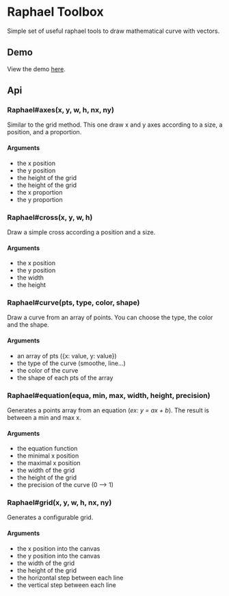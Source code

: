 Raphael Toolbox
===============

Simple set of useful raphael tools to draw mathematical curve with vectors.

Demo
----

View the demo [here](http://jeremiet.github.com/raphael-toolbox).

Api
---

### Raphael#axes(x, y, w, h, nx, ny)

Similar to the grid method. This one draw x and y axes according to a size, a position, and a proportion.

#### Arguments

- the x position
- the y position
- the height of the grid
- the height of the grid
- the x proportion
- the y proportion

### Raphael#cross(x, y, w, h)

Draw a simple cross according a position and a size.

#### Arguments

- the x position
- the y position
- the width
- the height

### Raphael#curve(pts, type, color, shape)

Draw a curve from an array of points. You can choose the type, the color and the shape.

#### Arguments

- an array of pts ({x: value, y: value})
- the type of the curve (smoothe, line...)
- the color of the curve
- the shape of each pts of the array

### Raphael#equation(equa, min, max, width, height, precision)

Generates a points array from an equation (_ex: y = ax + b_). The result is between a min and max x.

#### Arguments

- the equation function
- the minimal x position
- the maximal x position
- the width of the grid
- the height of the grid
- the precision of the curve (0 --> 1)

### Raphael#grid(x, y, w, h, nx, ny)

Generates a configurable grid.

#### Arguments

- the x position into the canvas
- the y position into the canvas
- the width of the grid
- the height of the grid
- the horizontal step between each line
- the vertical step between each line